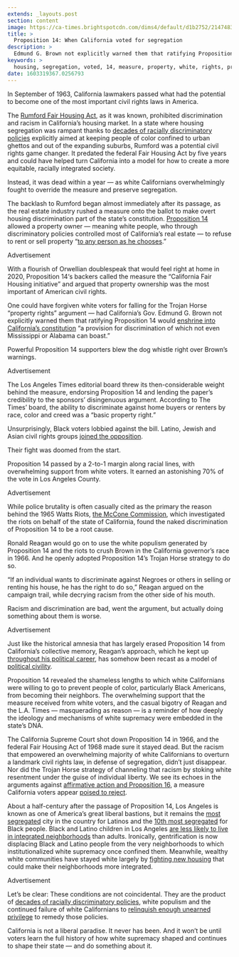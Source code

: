 ```yaml
--- 
extends: _layouts.post 
section: content 
image: https://ca-times.brightspotcdn.com/dims4/default/d1b2752/2147483647/strip/true/crop/2000x1050+0+156/resize/1200x630!/quality/90/?url=https%3A%2F%2Fcalifornia-times-brightspot.s3.amazonaws.com%2Ffc%2F16%2Fd1d7ff45a733193ed0aa146b5063%2Fla-cr-reagan-yorty-jpg-20150805 
title: > 
  Proposition 14: When California voted for segregation 
description: > 
  Edmund G. Brown not explicitly warned them that ratifying Proposition 14 would enshrine into California’s constitution “a provision for discrimination of which not even Mississippi or Alabama can boast.”Powerful Proposition 14 supporters blew the dog whistle right over Brown’s warnings.AdvertisementThe Los Angeles Times editorial board threw its then-considerable weight behind the measure, endorsing Proposition 14 and lending the paper’s credibility to the sponsors’ disingenuous argument.Proposition 14 passed by a 2-to-1 margin along racial lines, with overwhelming support from white voters.The California Supreme Court shot down Proposition 14 in 1966, and the federal Fair Housing Act of 1968 made sure it stayed dead.We see its echoes in the arguments against affirmative action and Proposition 16, a measure California voters appear poised to reject. 
keywords: > 
  housing, segregation, voted, 14, measure, property, white, rights, proposition, california, voters, discrimination 
date: 1603319367.0256793 
--- 
```

<div><p>In September of 1963, California lawmakers passed what had the potential to become one of the most important civil rights laws in America.</p><p>The <a class="link" href="https://study.com/academy/lesson/rumford-fair-housing-act-history-amendment.html" target="_blank">Rumford Fair Housing Act</a>, as it was known, prohibited discrimination and racism in California&#8217;s housing market. In a state where housing segregation was rampant thanks to <a class="link" href="https://www.latimes.com/opinion/story/2020-06-24/bulldoze-la-freeways-racism-monument" target="_blank">decades of racially discriminatory</a> <a class="link" href="https://www.latimes.com/opinion/story/2020-08-11/white-people-used-police-brutality-los-angeles-most-segregated-city-in-america" target="_blank">policies</a> explicitly aimed at keeping people of color confined to urban ghettos and out of the expanding suburbs, Rumford was a potential civil rights game changer. It predated the federal Fair Housing Act by five years and could have helped turn California into a model for how to create a more equitable, racially integrated society.</p><p>Instead, it was dead within a year &#8212; as white Californians overwhelmingly fought to override the measure and preserve segregation.</p><p>The backlash to Rumford began almost immediately after its passage, as the real estate industry rushed a measure onto the ballot to make overt housing discrimination part of the state&#8217;s constitution. <a class="link" href="https://ballotpedia.org/California_Proposition_14,_Right_to_Decline_to_Sell_or_Rent_Residential_Real_Estate_(1964)" target="_blank">Proposition 14</a> allowed a property owner &#8212; meaning white people, who through discriminatory policies controlled most of California&#8217;s real estate &#8212; to refuse to rent or sell property &#8220;<a class="link" href="https://oac.cdlib.org/findaid/ark:/13030/kt0b69q1bw/" target="_blank">to any person as he chooses</a>.&#8221;</p><p class="google-dfp-ad-caption">Advertisement</p>
    <p id="google-adf2a0a1cd-894d-4433-b938-2165d85f7a09" class="google-dfp-ad injected">
        <p class="google-dfp-ad-placeholder"></p>
    </p>
<p>With a flourish of Orwellian doublespeak that would feel right at home in 2020, Proposition 14&#8216;s backers called the measure the &#8220;California Fair Housing initiative&#8221; and argued that property ownership was the most important of American civil rights.</p><p>One could have forgiven white voters for falling for the Trojan Horse &#8220;property rights&#8221; argument &#8212; had California&#8217;s Gov. Edmund G. Brown not explicitly warned them that ratifying Proposition 14 would <a class="link" href="https://docplayer.net/63420451-Los-angeles-citywide-historic-context-statement-context-african-american-history-of-los-angeles.html" target="_blank">enshrine into California&#8217;s constitution</a> &#8220;a provision for discrimination of which not even Mississippi or Alabama can boast.&#8221;</p><p>Powerful Proposition 14 supporters blew the dog whistle right over Brown&#8217;s warnings.</p><p class="google-dfp-ad-caption">Advertisement</p>
    <p id="google-adde123554-1a89-4292-8262-d1f44d415338" class="google-dfp-ad injected">
        <p class="google-dfp-ad-placeholder"></p>
    </p>
<p></p><p id="nativo_1"></p><p>The Los Angeles Times editorial board threw its then-considerable weight behind the measure, endorsing Proposition 14 and lending the paper&#8217;s credibility to the sponsors&#8217; disingenuous  argument. According to The Times&#8217; board,  the ability to discriminate against home buyers or renters by race, color and creed was a &#8220;basic property right.&#8221;</p><p>Unsurprisingly, Black voters lobbied against the bill. Latino, Jewish and Asian civil rights groups <a class="link" href="https://www.jta.org/1964/11/05/archive/california-votes-to-nullify-legislation-banning-bias-in-housing" target="_blank">joined the opposition</a>.</p><p>Their fight was doomed from the start.</p><p>Proposition 14 passed by a 2-to-1 margin along racial lines, with overwhelming support from white voters. It earned an astonishing 70% of the vote in Los Angeles County.</p><p class="google-dfp-ad-caption">Advertisement</p>
    <p id="google-add9a68da9-259e-4b2f-85d5-97895b2dfe69" class="google-dfp-ad injected">
        <p class="google-dfp-ad-placeholder"></p>
    </p>
<p>While police brutality is often casually cited as the primary the reason behind the 1965 Watts Riots, <a class="link" href="https://www.latimes.com/archives/la-xpm-2005-aug-11-la-me-watts11aug11-story.html" target="_blank">the McCone Commission</a>, which investigated the riots on behalf of the state of California, found the naked discrimination of Proposition 14 to be a root cause.</p><p>Ronald Reagan would go on to use the white populism generated by Proposition 14 and the riots to crush Brown in the California governor&#8217;s race in 1966. And he openly adopted Proposition 14&#8217;s Trojan Horse strategy to do so.</p><p>&#8220;If an individual wants to discriminate against Negroes or others in selling or renting his house, he has the right to do so,&#8221; Reagan argued on the campaign trail, while decrying racism from the other side of his mouth.</p><p>Racism and discrimination are bad, went the argument, but actually doing something about them is worse.</p><p class="google-dfp-ad-caption">Advertisement</p>
    <p id="google-ad548972dc-7c0d-4c61-bade-f86502b8d5cf" class="google-dfp-ad injected">
        <p class="google-dfp-ad-placeholder"></p>
    </p>
<p>Just like the historical amnesia that has largely erased Proposition 14 from California&#8217;s collective memory, Reagan&#8217;s approach, which he kept up <a class="link" href="https://www.charlotteobserver.com/opinion/op-ed/article220315580.html" target="_blank">throughout his political career</a>, has somehow been recast as a model of <a class="link" href="https://www.latimes.com/opinion/op-ed/la-oe-shrum-murphy-partisan-friends-20180904-story.html" target="_blank">political civility</a>.</p><p>Proposition 14 revealed the shameless lengths to which white Californians were willing to go to prevent people of color, particularly  Black Americans, from becoming their neighbors. The overwhelming support that the measure received from white voters, and the casual bigotry of Reagan and the L.A. Times &#8212; masquerading as reason &#8212; is a reminder of how deeply the ideology and mechanisms of white supremacy were embedded in the state&#8217;s DNA.</p><p>The California Supreme Court shot down Proposition 14 in 1966, and the federal Fair Housing Act of 1968 made sure it stayed dead. But the racism that empowered an overwhelming majority of white Californians to overturn a landmark civil rights law, in defense of segregation, didn&#8217;t just disappear. Nor did the Trojan Horse strategy of channeling that racism by stoking white resentment under the guise of individual liberty. We see its echoes in the arguments against <a class="link" href="https://www.latimes.com/opinion/story/2020-09-11/endorsement-affirmative-action-ban" target="_blank">affirmative action and Proposition 16</a>, a measure California voters appear <a class="link" href="https://calmatters.org/education/2020/10/prop-16-affirmative-action-trailing/" target="_blank">poised to reject</a>.</p><p>About a half-century after the passage of Proposition 14, Los Angeles is known as one of America&#8217;s great liberal bastions, but it remains the <a class="link" href="https://civilrightsproject.ucla.edu/research/metro-and-regional-inequalities/lasanti-project-los-angeles-san-diego-tijuana/divided-we-fail-segregated-and-unequal-schools-in-the-southfield/Divided-We-Fail-final-rept-v3-03-18-11.pdf" target="_blank">most segregated</a> city in the country for Latinos and the <a class="link" href="https://lbpost.com/longbeachize/data-racial-segregation-los-angeles-metro" target="_blank">10th most segregated</a> for Black people. Black and Latino children in Los Angeles <a class="link" href="https://news.usc.edu/118827/white-families-with-children-are-drawn-to-less-diverse-neighborhoods-schools/" target="_blank">are less likely to live in integrated neighborhoods</a> than adults. Ironically, gentrification is now displacing Black and Latino people from the very neighborhoods  to which institutionalized white supremacy once confined them.  Meanwhile, wealthy white communities have stayed white largely by <a class="link" href="https://www.latimes.com/opinion/story/2019-10-25/housing-crisis-los-angeles-scag-homeless-development" target="_blank">fighting new housing</a> that could make their neighborhoods more integrated. </p><p class="google-dfp-ad-caption">Advertisement</p>
    <p id="google-adc715c9ec-32c2-491a-9f16-036f15427d92" class="google-dfp-ad injected">
        <p class="google-dfp-ad-placeholder"></p>
    </p>
<p>Let&#8217;s be clear: These conditions are not coincidental. They are the product of <a class="link" href="https://www.latimes.com/opinion/op-ed/la-oe-rothstein-segregated-housing-20170820-story.html" target="_blank">decades of racially discriminatory policies</a>, white populism and the continued failure of white Californians to <a class="link" href="https://www.latimes.com/opinion/story/2020-09-11/endorsement-affirmative-action-ban" target="_blank">relinquish enough unearned privilege</a> to remedy those policies.</p><p>California is not a liberal paradise. It never has been. And it won&#8217;t be until voters learn the full history of how white supremacy shaped and continues to shape their state &#8212; and do something about it.</p></div>